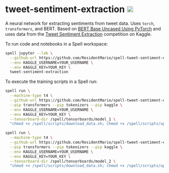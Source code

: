 # tweet-sentiment-extraction <a href="https://web.spell.ml/workspace_create?workspaceName=tweet-sentiment-extraction&githubUrl=https%3A%2F%2Fgithub.com%2Fspellml%2Ftweet-sentiment-extraction&pip=kaggle&envVars=KAGGLE_USERNAME%3DYOUR_USERNAME,KAGGLE_KEY=YOUR_KEY"><img src=https://spell.ml/badge.svg height=20px/></a>

A neural network for extracting sentiments from tweet data. Uses `torch`, `transformers`, and BERT. Based on [BERT Base Uncased Using PyTorch](https://www.kaggle.com/abhishek/bert-base-uncased-using-pytorch/) and uses data from the [Tweet Sentiment Extraction](https://www.kaggle.com/c/tweet-sentiment-extraction) competition on Kaggle.

To run code and notebooks in a Spell workspace:

```bash
spell jupyter --lab \
  --github-url https://github.com/ResidentMario/spell-tweet-sentiment-extraction.git \
  --env KAGGLE_USERNAME=YOUR_USERNAME \
  --env KAGGLE_KEY=YOUR_KEY \
  tweet-sentiment-extraction
```

To execute the training scripts in a Spell run:

```bash
spell run \
  --machine-type t4 \
  --github-url https://github.com/ResidentMario/spell-tweet-sentiment-extraction.git \
  --pip transformers --pip tokenizers --pip kaggle \
  --env KAGGLE_USERNAME=YOUR_USERNAME \
  --env KAGGLE_KEY=YOUR_KEY \
  --tensorboard-dir /spell/tensorboards/model_1 \
  "chmod +x /spell/scripts/download_data.sh; chmod +x /spell/scripts/upgrade_env.sh; /spell/scripts/download_data.sh; /spell/scripts/upgrade_env.sh; python /spell/models/model_1.py"
```

```bash
spell run \
  --machine-type t4 \
  --github-url https://github.com/ResidentMario/spell-tweet-sentiment-extraction.git \
  --pip transformers --pip tokenizers --pip kaggle \
  --env KAGGLE_USERNAME=YOUR_USERNAME \
  --env KAGGLE_KEY=YOUR_KEY \
  --tensorboard-dir /spell/tensorboards/model_2 \
  "chmod +x /spell/scripts/download_data.sh; chmod +x /spell/scripts/upgrade_env.sh; /spell/scripts/download_data.sh; /spell/scripts/upgrade_env.sh; python /spell/models/model_2.py"
```

